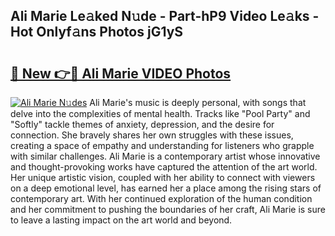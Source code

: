 ## Ali Marie Le𝚊ked N𝚞de - Part-hP9 Video Le𝚊ks - Hot Onlyf𝚊ns Photos jG1yS

# <h2><a href="http://ab30933.deff.icu/?id=Ali+Marie">🔗 New 👉🔴 Ali Marie VIDEO Photos</a></h2>

[![Ali Marie N𝚞des](https://i.imgur.com/rIISA9y.gif)](http://ab30933.deff.icu/?id=Ali+Marie)
Ali Marie's music is deeply personal, with songs that delve into the complexities of mental health. Tracks like "Pool Party" and "Softly" tackle themes of anxiety, depression, and the desire for connection. She bravely shares her own struggles with these issues, creating a space of empathy and understanding for listeners who grapple with similar challenges. Ali Marie is a contemporary artist whose innovative and thought-provoking works have captured the attention of the art world. Her unique artistic vision, coupled with her ability to connect with viewers on a deep emotional level, has earned her a place among the rising stars of contemporary art. With her continued exploration of the human condition and her commitment to pushing the boundaries of her craft, Ali Marie is sure to leave a lasting impact on the art world and beyond.
